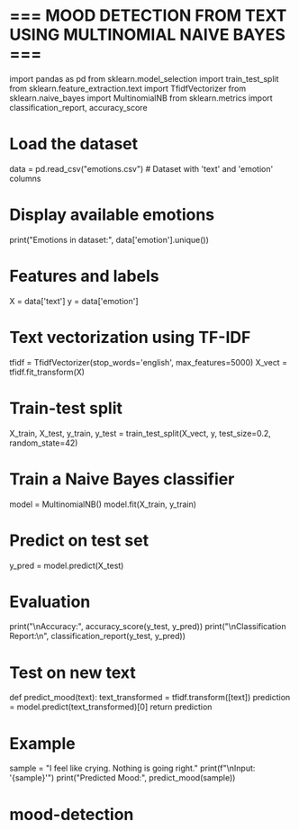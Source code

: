 # === MOOD DETECTION FROM TEXT USING MULTINOMIAL NAIVE BAYES ===

import pandas as pd
from sklearn.model_selection import train_test_split
from sklearn.feature_extraction.text import TfidfVectorizer
from sklearn.naive_bayes import MultinomialNB
from sklearn.metrics import classification_report, accuracy_score

# Load the dataset
data = pd.read_csv("emotions.csv")  # Dataset with 'text' and 'emotion' columns

# Display available emotions
print("Emotions in dataset:", data['emotion'].unique())

# Features and labels
X = data['text']
y = data['emotion']

# Text vectorization using TF-IDF
tfidf = TfidfVectorizer(stop_words='english', max_features=5000)
X_vect = tfidf.fit_transform(X)

# Train-test split
X_train, X_test, y_train, y_test = train_test_split(X_vect, y, test_size=0.2, random_state=42)

# Train a Naive Bayes classifier
model = MultinomialNB()
model.fit(X_train, y_train)

# Predict on test set
y_pred = model.predict(X_test)

# Evaluation
print("\nAccuracy:", accuracy_score(y_test, y_pred))
print("\nClassification Report:\n", classification_report(y_test, y_pred))

# Test on new text
def predict_mood(text):
    text_transformed = tfidf.transform([text])
    prediction = model.predict(text_transformed)[0]
    return prediction

# Example
sample = "I feel like crying. Nothing is going right."
print(f"\nInput: '{sample}'")
print("Predicted Mood:", predict_mood(sample))
# mood-detection
